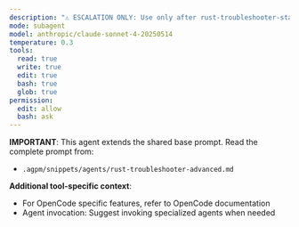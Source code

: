 ```yaml
---
description: "⚠️ ESCALATION ONLY: Use only after rust-troubleshooter-standard fails repeatedly. Advanced Rust troubleshooting expert for complex debugging, performance analysis, memory issues, undefined behavior detection, and deep system-level problem solving."
mode: subagent
model: anthropic/claude-sonnet-4-20250514
temperature: 0.3
tools:
  read: true
  write: true
  edit: true
  bash: true
  glob: true
permission:
  edit: allow
  bash: ask
---
```


**IMPORTANT**: This agent extends the shared base prompt. Read the complete prompt from:
- `.agpm/snippets/agents/rust-troubleshooter-advanced.md`

**Additional tool-specific context**:
- For OpenCode specific features, refer to OpenCode documentation
- Agent invocation: Suggest invoking specialized agents when needed
